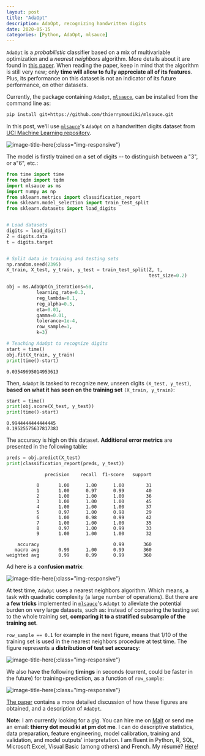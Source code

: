 ```yaml
---
layout: post
title: "AdaOpt"
description: AdaOpt, recognizing handwritten digits
date: 2020-05-15
categories: [Python, AdaOpt, mlsauce]
---
```



`AdaOpt` is a _probabilistic_ classifier based on a mix of multivariable optimization and a _nearest neighbors_ algorithm. More details about it are found in [this paper](https://www.researchgate.net/publication/341409169_AdaOpt_Multivariable_optimization_for_classification). When reading the paper, keep in mind that the algorithm is still very new; only __time will allow to fully appreciate all of its features__. Plus, its performance on this dataset is not an indicator of its future performance, on other datasets. 

Currently, the package containing `AdaOpt`, [`mlsauce`](https://github.com/thierrymoudiki/mlsauce), can be installed from the command line as: 

```bash
pip install git+https://github.com/thierrymoudiki/mlsauce.git

```

In this post, we'll use [`mlsauce`](https://github.com/thierrymoudiki/mlsauce)'s `AdaOpt` on a handwritten digits dataset from [UCI Machine Learning repository](https://archive.ics.uci.edu/ml/datasets/Optical+Recognition+of+Handwritten+Digits). 

![image-title-here]({{base}}/images/2020-05-15/2020-05-15-image0.png){:class="img-responsive"}

The model is firstly trained on a set of digits -- to distinguish between a "3", or a"6", etc.:

```python
from time import time
from tqdm import tqdm
import mlsauce as ms
import numpy as np
from sklearn.metrics import classification_report
from sklearn.model_selection import train_test_split
from sklearn.datasets import load_digits


# Load datasets
digits = load_digits()
Z = digits.data
t = digits.target


# Split data in training and testing sets
np.random.seed(2395)
X_train, X_test, y_train, y_test = train_test_split(Z, t, 
                                                    test_size=0.2)

obj = ms.AdaOpt(n_iterations=50,
           learning_rate=0.3,
           reg_lambda=0.1,            
           reg_alpha=0.5,
           eta=0.01,
           gamma=0.01, 
           tolerance=1e-4,
           row_sample=1,
           k=3)

# Teaching AdaOpt to recognize digits
start = time()
obj.fit(X_train, y_train)
print(time()-start)


```
```
0.03549695014953613
```

Then, `AdaOpt` is tasked to recognize new, unseen digits `(X_test, y_test)`, __based on what it has seen on the training set__ `(X_train, y_train)`: 

```python
start = time()
print(obj.score(X_test, y_test))
print(time()-start)
```
```
0.9944444444444445
0.19525575637817383
```

The accuracy is high on this dataset. __Additional error metrics__ are presented in the following table: 

```python
preds = obj.predict(X_test)
print(classification_report(preds, y_test))

```
```
              precision    recall  f1-score   support

           0       1.00      1.00      1.00        31
           1       1.00      0.97      0.99        40
           2       1.00      1.00      1.00        36
           3       1.00      1.00      1.00        45
           4       1.00      1.00      1.00        37
           5       0.97      1.00      0.98        29
           6       1.00      0.98      0.99        42
           7       1.00      1.00      1.00        35
           8       0.97      1.00      0.99        33
           9       1.00      1.00      1.00        32

    accuracy                           0.99       360
   macro avg       0.99      1.00      0.99       360
weighted avg       0.99      0.99      0.99       360

```

Ad here is a __confusion matrix__:

![image-title-here]({{base}}/images/2020-05-15/2020-05-15-image1.png){:class="img-responsive"}

At test time, `AdaOpt` uses a nearest neighbors algorithm. Which means, a task with quadratic complexity (a large number of operations). But there are __a few tricks__ implemented in [`mlsauce`](https://github.com/thierrymoudiki/mlsauce)'s `AdaOpt` to alleviate the potential burden on very large datasets, such as: instead of comparing the testing set to the whole training set, __comparing it to a stratified subsample of the training set__.  

`row_sample == 0.1` for example in the next figure, means that 1/10 of the training set is used in the nearest neighbors procedure at test time. The figure represents a __distribution of test set accuracy__: 

![image-title-here]({{base}}/images/2020-05-15/2020-05-15-image2.png){:class="img-responsive"}

We also have the following __timings__ in seconds (current, could be faster in the future) for training+prediction, as a function of `row_sample`:

![image-title-here]({{base}}/images/2020-05-15/2020-05-15-image3.png){:class="img-responsive"}

[The paper](https://www.researchgate.net/publication/341409169_AdaOpt_Multivariable_optimization_for_classification) contains a more detailed discussion of how these figures are obtained, and a description of `AdaOpt`. 

__Note:__ I am currently looking for a _gig_. You can hire me on [Malt](https://www.malt.fr/profile/thierrymoudiki) or send me an email: __thierry dot moudiki at pm dot me__. I can do descriptive statistics, data preparation, feature engineering, model calibration, training and validation, and model outputs' interpretation. I am fluent in Python, R, SQL, Microsoft Excel, Visual Basic (among others) and French. My résumé? [Here]({{base}}/cv/thierry-moudiki.pdf)!